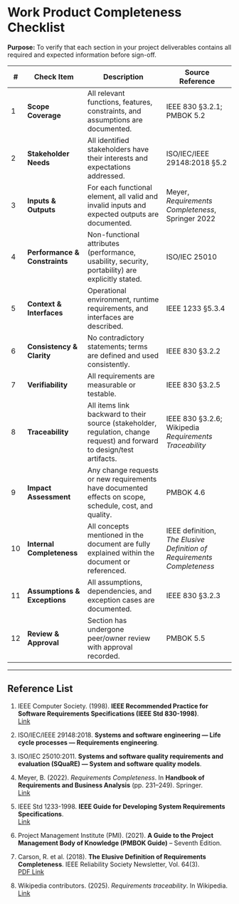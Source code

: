 # Work Product Completeness Checklist

**Purpose:** To verify that each section in your project deliverables contains all required and expected information before sign-off.

| # | Check Item | Description | Source Reference |
|---|------------|-------------|------------------|
| 1 | **Scope Coverage** | All relevant functions, features, constraints, and assumptions are documented. | IEEE 830 §3.2.1; PMBOK 5.2 |
| 2 | **Stakeholder Needs** | All identified stakeholders have their interests and expectations addressed. | ISO/IEC/IEEE 29148:2018 §5.2 |
| 3 | **Inputs & Outputs** | For each functional element, all valid and invalid inputs and expected outputs are documented. | Meyer, *Requirements Completeness*, Springer 2022 |
| 4 | **Performance & Constraints** | Non-functional attributes (performance, usability, security, portability) are explicitly stated. | ISO/IEC 25010 |
| 5 | **Context & Interfaces** | Operational environment, runtime requirements, and interfaces are described. | IEEE 1233 §5.3.4 |
| 6 | **Consistency & Clarity** | No contradictory statements; terms are defined and used consistently. | IEEE 830 §3.2.2 |
| 7 | **Verifiability** | All requirements are measurable or testable. | IEEE 830 §3.2.5 |
| 8 | **Traceability** | All items link backward to their source (stakeholder, regulation, change request) and forward to design/test artifacts. | IEEE 830 §3.2.6; Wikipedia *Requirements Traceability* |
| 9 | **Impact Assessment** | Any change requests or new requirements have documented effects on scope, schedule, cost, and quality. | PMBOK 4.6 |
| 10 | **Internal Completeness** | All concepts mentioned in the document are fully explained within the document or referenced. | IEEE definition, *The Elusive Definition of Requirements Completeness* |
| 11 | **Assumptions & Exceptions** | All assumptions, dependencies, and exception cases are documented. | IEEE 830 §3.2.3 |
| 12 | **Review & Approval** | Section has undergone peer/owner review with approval recorded. | PMBOK 5.5 |

---

## Reference List

1. IEEE Computer Society. (1998). **IEEE Recommended Practice for Software Requirements Specifications (IEEE Std 830-1998)**.  
   [Link](https://web.njit.edu/~joelsd/capstone/Standards%20for%20Writing%20Requirements.pdf)  

2. ISO/IEC/IEEE 29148:2018. **Systems and software engineering — Life cycle processes — Requirements engineering**.  

3. ISO/IEC 25010:2011. **Systems and software quality requirements and evaluation (SQuaRE) — System and software quality models**.  

4. Meyer, B. (2022). *Requirements Completeness*. In **Handbook of Requirements and Business Analysis** (pp. 231–249). Springer.  
   [Link](https://link.springer.com/content/pdf/10.1007/978-3-031-06739-6_11.pdf)  

5. IEEE Std 1233-1998. **IEEE Guide for Developing System Requirements Specifications**.  
   [Link](https://ranger.uta.edu/~huber/cse4316/Docs/IEEEStd1233-1998.pdf)  

6. Project Management Institute (PMI). (2021). **A Guide to the Project Management Body of Knowledge (PMBOK Guide)** – Seventh Edition.  

7. Carson, R. et al. (2018). **The Elusive Definition of Requirements Completeness**. IEEE Reliability Society Newsletter, Vol. 64(3).  
   [PDF Link](https://rs.ieee.org/images/files/newsletters/2012/3_2012/The%20Elusive%20Definition%20of%20Requirements%20Completeness.pdf)  

8. Wikipedia contributors. (2025). *Requirements traceability*. In Wikipedia.  
   [Link](https://en.wikipedia.org/wiki/Requirements_traceability)
